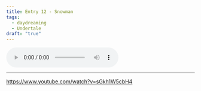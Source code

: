 ```yaml
---
title: Entry 12 - Snowman
tags:
  - daydreaming
  - Undertale
draft: "true"
---
```

<audio src="" controls ></audio>









-----------------
https://www.youtube.com/watch?v=sGkh1W5cbH4